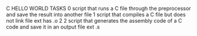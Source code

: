 C HELLO WORLD TASKS
0 script that runs a C file through the preprocessor and save the result into another file
1 script that compiles a C file but does not link file ext has .o
2 2 script that generates the assembly code of a C code and save it in an output file ext .s
